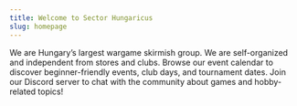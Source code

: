 ```yaml
---
title: Welcome to Sector Hungaricus
slug: homepage
---
```

We are Hungary’s largest wargame skirmish group. We are self-organized and independent from stores and clubs. Browse our event calendar to discover beginner-friendly events, club days, and tournament dates. Join our Discord server to chat with the community about games and hobby-related topics!
